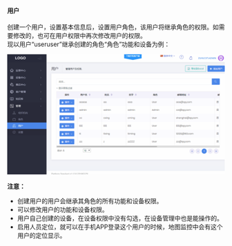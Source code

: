 #### 用户

创建一个用户，设置基本信息后，设置用户角色，该用户将继承角色的权限。如需要修改的，也可在用户权限中再次修改用户的权限。  
现以用户“useruser”继承创建的角色“角色”功能和设备为例：

![Alt text](images\manage\usr.gif)

**注意：** 

- 创建用户的用户会继承其角色的所有功能和设备权限。
- 可以修改用户的功能和设备权限。
- 用户自己创建的设备，在设备权限中没有勾选，在设备管理中也是能操作的。
- 启用人员定位，就可以在手机APP登录这个用户的时候，地图监控中会有这个用户的定位显示。